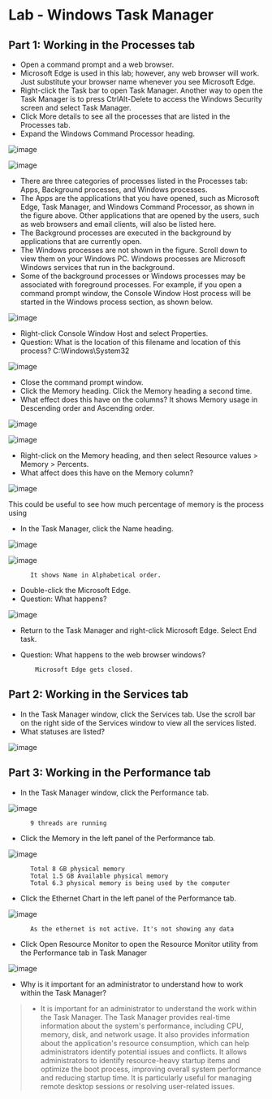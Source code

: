# Lab - Windows Task Manager

## Part 1: Working in the Processes tab

* Open a command prompt and a web browser.
* Microsoft Edge is used in this lab; however, any web browser will work. Just substitute your browser name whenever you see Microsoft Edge.
* Right-click the Task bar to open Task Manager. Another way to open the Task Manager is to press CtrlAlt-Delete to access the Windows Security screen and select Task Manager.
* Click More details to see all the processes that are listed in the Processes tab.
* Expand the Windows Command Processor heading.

![image](https://user-images.githubusercontent.com/33444140/237063689-69510259-0bab-46b3-b18a-0753349ff3cd.png)

![image](https://github.com/tousif13/CISCO_CyberOps/assets/33444140/741542c5-9d11-4ab1-8911-3687555a6b2e)

* There are three categories of processes listed in the Processes tab: Apps, Background processes, and Windows processes.
* The Apps are the applications that you have opened, such as Microsoft Edge, Task Manager, and Windows Command Processor, as shown in the figure above. Other applications that are opened by
the users, such as web browsers and email clients, will also be listed here.
* The Background processes are executed in the background by applications that are currently open.
* The Windows processes are not shown in the figure. Scroll down to view them on your Windows PC. Windows processes are Microsoft Windows services that run in the background.
* Some of the background processes or Windows processes may be associated with foreground processes. For example, if you open a command prompt window, the Console Window Host process will be started in the Windows process section, as shown below.

![image](https://github.com/tousif13/CISCO_CyberOps/assets/33444140/ac0ec366-736e-449a-ada3-3e311e3f2cf3)

* Right-click Console Window Host and select Properties.
* Question: What is the location of this filename and location of this process?
          C:\Windows\System32
 
![image](https://github.com/tousif13/CISCO_CyberOps/assets/33444140/559d2bdc-a970-4a80-81ef-a6e3936d362d)

* Close the command prompt window.
* Click the Memory heading. Click the Memory heading a second time.
* What effect does this have on the columns?
          It shows Memory usage in Descending order and Ascending order.

![image](https://github.com/tousif13/CISCO_CyberOps/assets/33444140/50b47118-edbc-4a6e-b4ca-bf52b9cf787a)

![image](https://github.com/tousif13/CISCO_CyberOps/assets/33444140/4280858f-549f-424f-90d7-923bcb4c0dcb)

* Right-click on the Memory heading, and then select Resource values > Memory > Percents.
* What affect does this have on the Memory column?

![image](https://github.com/tousif13/CISCO_CyberOps/assets/33444140/4d5d30d3-8c53-4c49-be4f-e208165969ba)

This could be useful to see how much percentage of memory is the process using

* In the Task Manager, click the Name heading.

![image](https://github.com/tousif13/CISCO_CyberOps/assets/33444140/7e7ba401-c0d7-46a2-8d4c-80bc31ab0efa)

![image](https://github.com/tousif13/CISCO_CyberOps/assets/33444140/de0b6d54-cd5b-4647-b549-3d0ef92cb83b)

          It shows Name in Alphabetical order.

* Double-click the Microsoft Edge.
* Question: What happens?

![image](https://github.com/tousif13/CISCO_CyberOps/assets/33444140/06996c3b-9864-4ae1-995f-ccbd175d8105)

* Return to the Task Manager and right-click Microsoft Edge. Select End task.
* Question: What happens to the web browser windows?

          Microsoft Edge gets closed.

## Part 2: Working in the Services tab

* In the Task Manager window, click the Services tab. Use the scroll bar on the right side of the Services window to view all the services listed.
* What statuses are listed?

![image](https://github.com/tousif13/CISCO_CyberOps/assets/33444140/ab585f52-09d4-4b7a-8629-6c5cddbb7d43)

## Part 3: Working in the Performance tab

* In the Task Manager window, click the Performance tab. 

![image](https://github.com/tousif13/CISCO_CyberOps/assets/33444140/22e2fd39-d256-474f-968f-12e15fd584ea)

          9 threads are running

* Click the Memory in the left panel of the Performance tab.

![image](https://github.com/tousif13/CISCO_CyberOps/assets/33444140/e98de992-5510-4b75-ba8f-39d477a3f969)

          Total 8 GB physical memory
          Total 1.5 GB Available physical memory
          Total 6.3 physical memory is being used by the computer
          
* Click the Ethernet Chart in the left panel of the Performance tab.

![image](https://github.com/tousif13/CISCO_CyberOps/assets/33444140/f0c09699-01c2-4e03-b5d1-8449e94d2b55)

          As the ethernet is not active. It's not showing any data

* Click Open Resource Monitor to open the Resource Monitor utility from the Performance tab in Task Manager

![image](https://github.com/tousif13/CISCO_CyberOps/assets/33444140/623adff8-b280-4e2e-b087-6c6811931e46)

* Why is it important for an administrator to understand how to work within the Task Manager?

>  * It is important for an administrator to understand the work within the Task Manager. The Task Manager provides real-time information about the system's performance, including CPU, memory, disk, and network usage. It also provides information about the application's resource consumption, which can help administrators identify potential issues and conflicts. It allows administrators to identify resource-heavy startup items and optimize the boot process, improving overall system performance and reducing startup time. It is particularly useful for managing remote desktop sessions or resolving user-related issues.
